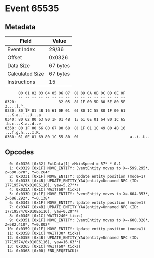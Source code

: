 # Event 65535

## Metadata

| Field           | Value    |
|-----------------|----------|
| Event Index     | 29/36    |
| Offset          | 0x0326   |
| Data Size       | 67 bytes |
| Calculated Size | 67 bytes |
| Instructions    | 15       |

```
      00 01 02 03 04 05 06 07  08 09 0A 0B 0C 0D 0E 0F
      -- -- -- -- -- -- -- --  -- -- -- -- -- -- -- --
0320:                   32 05  80 1F 00 5D 80 5E 80 5F        2....].^._
0330: 80 1F 01 4B 16 61 0E 01  60 80 1C 55 80 1F 00 61  ...K.a..`..U...a
0340: 80 62 80 63 80 1F 01 4B  16 61 0E 01 64 80 1C 65  .b.c...K.a..d..e
0350: 80 1F 00 66 80 67 80 68  80 1F 01 1C 49 80 4B 16  ...f.g.h....I.K.
0360: 61 0E 01 69 80 1C 55 80  00                       a..i..U..       
```

## Opcodes

```
  0: 0x0326 [0x32] ExtData[1]->MainSpeed = 57* * 0.1
  1: 0x0329 [0x1F] MOVE_ENTITY: EventEntity moves to X=-599.295*, Z=590.678*, Y=0.264*
  2: 0x0331 [0x1F] MOVE_ENTITY: Update entity position (mode=1)
  3: 0x0333 [0x4B] UPDATE_ENTITY_YAW(entity=Unnamed NPC (ID: 17719574/0x010E6116), yaw=5.27°*)
  4: 0x033A [0x1C] WAIT(60* ticks)
  5: 0x033D [0x1F] MOVE_ENTITY: EventEntity moves to X=-604.353*, Z=586.292*, Y=0.138*
  6: 0x0345 [0x1F] MOVE_ENTITY: Update entity position (mode=1)
  7: 0x0347 [0x4B] UPDATE_ENTITY_YAW(entity=Unnamed NPC (ID: 17719574/0x010E6116), yaw=0.20°*)
  8: 0x034E [0x1C] WAIT(240* ticks)
  9: 0x0351 [0x1F] MOVE_ENTITY: EventEntity moves to X=-600.328*, Z=582.410*, Y=0.802*
 10: 0x0359 [0x1F] MOVE_ENTITY: Update entity position (mode=1)
 11: 0x035B [0x1C] WAIT(30* ticks)
 12: 0x035E [0x4B] UPDATE_ENTITY_YAW(entity=Unnamed NPC (ID: 17719574/0x010E6116), yaw=16.63°*)
 13: 0x0365 [0x1C] WAIT(60* ticks)
 14: 0x0368 [0x00] END_REQSTACK()
```
